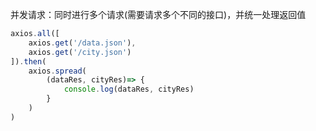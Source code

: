 并发请求：同时进行多个请求(需要请求多个不同的接口)，并统一处理返回值

```js
axios.all([
    axios.get('/data.json'),
    axios.get('/city.json')
]).then(
	axios.spread(
    	(dataRes, cityRes)=> {
            console.log(dataRes, cityRes)
        }
    )
)
```

